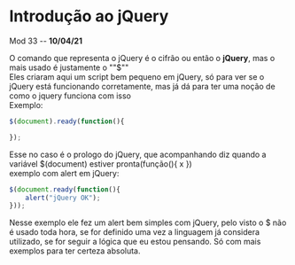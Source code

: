 # Introdução ao jQuery

Mod 33 -- **10/04/21**

O comando que representa o jQuery é o cifrão ou então o **jQuery**, mas o mais usado é justamente o ""$""  
Eles criaram aqui um script bem pequeno em jQuery, só para ver se o jQuery está funcionando corretamente, mas já dá para ter uma noção de como o jquery funciona com isso  
Exemplo:

~~~js
$(document).ready(function(){

});
~~~

Esse no caso é o prologo do jQuery, que acompanhando diz quando a variável $(document) estiver pronta(função(){ x })  
exemplo com alert em jQuery:

~~~js
$(document.ready(function(){
    alert("jQuery OK");
}));
~~~

Nesse exemplo ele fez um alert bem simples com jQuery, pelo visto o $ não é usado toda hora, se for definido uma vez a linguagem já considera utilizado, se for seguir a lógica que eu estou pensando. Só com mais exemplos para ter certeza absoluta.
